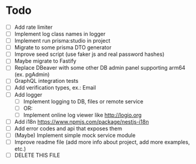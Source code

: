 # Todo

- [ ] Add rate limiter
- [ ] Implement log class names in logger
- [ ] Implement run prisma:studio in project
- [ ] Migrate to some prisma DTO generator
- [ ] Improve seed script (use faker js and real password hashes)
- [ ] Maybe migrate to Fastify
- [ ] Replace DBeaver with some other DB admin panel supporting arm64 (ex. pgAdmin)
- [ ] GraphQL integration tests
- [ ] Add verification types, ex.: Email
- [ ] Add logger
  - [ ] Implement logging to DB, files or remote service
  - [ ] OR:
  - [ ] Implement online log viewer like http://logio.org
- [ ] Add i18n https://www.npmjs.com/package/nestjs-i18n
- [ ] Add error codes and api that exposes them
- [ ] (Maybe) Implement simple mock service module
- [ ] Improve readme file (add more info about project, add more examples, etc.)
- [ ] DELETE THIS FILE
